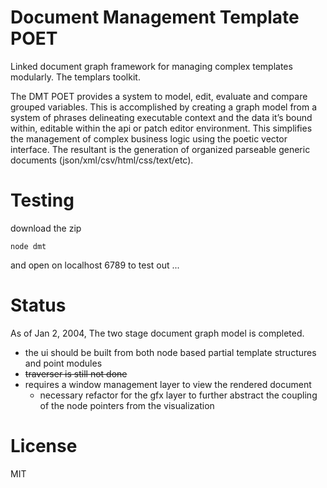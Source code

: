 Document Management Template POET
===
Linked document graph framework for managing complex templates modularly.  The templars toolkit.

The DMT POET provides a system to model, edit, evaluate and compare grouped variables. This is accomplished by creating a graph model from a system of phrases delineating executable context and the data it’s bound within, editable within the api or patch editor environment. This simplifies the management of complex business logic using the poetic vector interface. The resultant is the generation of organized parseable generic documents (json/xml/csv/html/css/text/etc).

Testing
===
download the zip
```
node dmt 
```
and open on localhost 6789 to test out ... 

Status
===

As of Jan 2, 2004, The two stage document graph model is completed.  

- the ui should be built from both node based partial template structures and point modules
- ~~traverser is still not done~~
- requires a window management layer to view the rendered document
  - necessary refactor for the gfx layer to further abstract the coupling of the node pointers from the visualization
  
License
===
MIT




